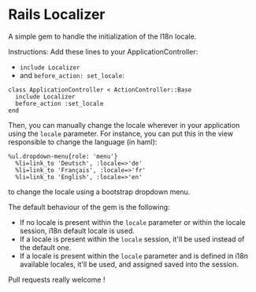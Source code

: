 # Rails Localizer
A simple gem to handle the initialization of the I18n locale.

Instructions:
Add these lines to your ApplicationController:
- `include Localizer` 
- and `before_action: set_locale`:

```
class ApplicationController < ActionController::Base
  include Localizer
  before_action :set_locale
end
```

Then, you can manually change the locale wherever in your application using the `locale` parameter. 
For instance, you can put this in the view responsible to change the language (in haml):
```
%ul.dropdown-menu{role: 'menu'}
  %li=link_to 'Deutsch', :locale=>'de'
  %li=link_to 'Français', :locale=>'fr'
  %li=link_to 'English', :locale=>'en'
```
to change the locale using a bootstrap dropdown menu.

The default behaviour of the gem is the following:
- If no locale is present within the `locale` parameter or within the locale session, i18n default locale is used.
- If a locale is present within the `locale` session, it'll be used instead of the default one.
- If a locale is present within the `locale` parameter and is defined in i18n available locales, it'll be used, and assigned saved into the session.

Pull requests really welcome !

